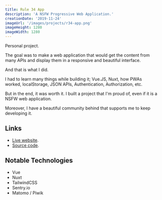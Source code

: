 ```yaml
---
title: Rule 34 App
description: 'A NSFW Progressive Web Application.'
creationDate: '2019-11-24'
imageUrl: '/images/projects/r34-app.png'
imageHeight: 1280
imageWidth: 1280
---
```


Personal project.

The goal was to make a web application that would get the content from many APIs and display them in a responsive and beautiful interface.

And that is what I did.

I had to learn many things while building it; Vue.JS, Nuxt, how PWAs worked, localStorage, JSON APIs, Authentication, Authorization, etc.

But in the end, it was worth it.
I built a project that I'm proud of, even if it is a NSFW web application.

Moreover, I have a beautiful community behind that supports me to keep developing it.

## Links

- [Live website](https://r34.app/?domain=safebooru.org).
- [Source code](https://github.com/Rule-34/App).

## Notable Technologies

- Vue
- Nuxt
- TailwindCSS
- Sentry.io
- Matomo / Piwik
